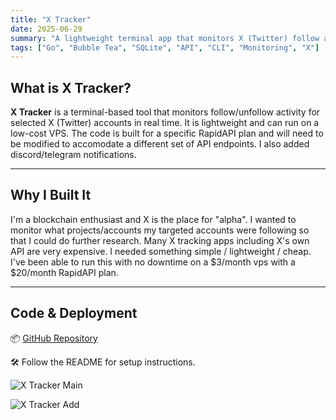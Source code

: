 ```yaml
---
title: "X Tracker"
date: 2025-06-29
summary: "A lightweight terminal app that monitors X (Twitter) follow activity in real time and sends alerts via Discord or Telegram."
tags: ["Go", "Bubble Tea", "SQLite", "API", "CLI", "Monitoring", "X"]
---
```


<!-- Project content will go here -->

## What is X Tracker?


**X Tracker** is a terminal-based tool that monitors follow/unfollow activity for selected X (Twitter) accounts in real time. It is lightweight and can run on a low-cost VPS.  The code is built for a specific RapidAPI plan and will need to be modified to accomodate a different set of API endpoints.  I also added discord/telegram notifications. 

---

## Why I Built It

I'm a blockchain enthusiast and X is the place for "alpha".  I wanted to monitor what projects/accounts my targeted accounts were following so that I could do further research.  Many X tracking apps including X's own API are very expensive.  I needed something simple / lightweight / cheap.  I've been able to run this with no downtime on a $3/month vps with a $20/month RapidAPI plan.  

---

## Code & Deployment

📦 [GitHub Repository](https://github.com/dmittakarin8/x-tracker)

🛠️ Follow the README for setup instructions.



![X Tracker Main](/images/projects/x-tracker-screenshot-main.png)

![X Tracker Add](/images/projects/x-tracker-screenshot-add.png)